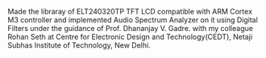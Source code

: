 Made the libraray of ELT240320TP TFT LCD compatible with ARM Cortex M3 controller and implemented Audio Spectrum Analyzer on it using Digital Filters under the guidance of Prof. Dhananjay V. Gadre. with my colleague Rohan Seth at Centre for Electronic Design and Technology(CEDT), Netaji Subhas Institute of Technology, New Delhi.
